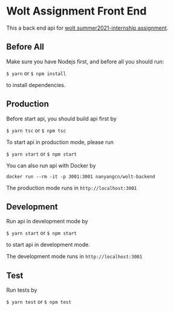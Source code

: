 # Wolt Assignment Front End

This a back end api for [wolt summer2021-internship assignment](https://github.com/woltapp/summer2021-internship).

## Before All

Make sure you have Nodejs first, and before all you should run:

`$ yarn` or `$ npm install`

to install dependencies.

## Production

Before start api, you should build api first by

`$ yarn tsc` or `$ npm tsc`

To start api in production mode, please run

`$ yarn start` or `$ npm start`

You can also run api with Docker by

`docker run --rm -it -p 3001:3001 nanyangcn/wolt-backend`

The production mode runs in `http://localhost:3001`

## Development

Run api in development mode by

`$ yarn start` or `$ npm start`

to start api in development mode.

The development mode runs in `http://localhost:3001`

## Test

Run tests by

`$ yarn test` or `$ npm test`
